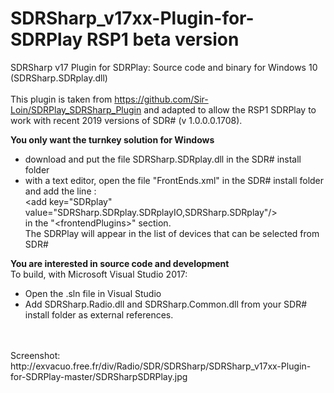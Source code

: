 # SDRSharp_v17xx-Plugin-for-SDRPlay RSP1 beta version
SDRSharp v17 Plugin for SDRPlay: Source code and binary for Windows 10 (SDRSharp.SDRplay.dll)
<br/><br/>This plugin is taken from https://github.com/Sir-Loin/SDRPlay_SDRSharp_Plugin and
adapted to allow the RSP1 SDRPlay to work with recent 2019 versions of SDR# (v 1.0.0.0.1708).

<b>You only want the turnkey solution for Windows</b>
- download and put the file SDRSharp.SDRplay.dll in the SDR# install folder
- with a text editor, open the file "FrontEnds.xml" in the SDR# install folder and add the line : 
<br/> &#60;add key="SDRplay" value="SDRSharp.SDRplay.SDRplayIO,SDRSharp.SDRplay"/&#62;
<br/> in the "&#60;frontendPlugins&#62;" section.
<br>The SDRPlay will appear in the list of devices that can be selected from SDR#


<b>You are interested in source code and development</b>
<br>To build, with Microsoft Visual Studio 2017:
- Open the .sln file in Visual Studio
- Add SDRSharp.Radio.dll and SDRSharp.Common.dll from your SDR# install folder as external references.

<br>
<br>
Screenshot: 
http://exvacuo.free.fr/div/Radio/SDR/SDRSharp/SDRSharp_v17xx-Plugin-for-SDRPlay-master/SDRSharpSDRPlay.jpg

